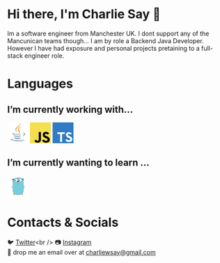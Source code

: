 # Hi there, I'm Charlie Say 👋
Im a software engineer from Manchester UK. I dont support any of the Mancunican teams though...
I am by role a Backend Java Developer. <br />However I have had exposure and personal projects pretaining to a full-stack engineer role. 

# Languages
## I’m currently working with...
![java](https://github.com/CharlieSay/charliesay/blob/master/images/java.png)
![javascript](https://github.com/CharlieSay/charliesay/blob/master/images/javascript.png)
![typescript](https://github.com/CharlieSay/charliesay/blob/master/images/typescript.png)

## I’m currently wanting to learn ...
![googlego](https://github.com/CharlieSay/charliesay/blob/master/images/googlego.png)

# Contacts & Socials
🐦 [Twitter](https://twitter.com/CharlieSay_)<br />
📷 [Instagram](https://www.instagram.com/charliesay)<br />
📧 drop me an email over at [charliewsay@gmail.com](charliewsay@gmail.com)
